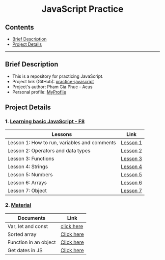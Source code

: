 <h1 align="center">JavaScript Practice</h1>

## Contents
- [Brief Description](#brief-description)
- [Project Details](#project-details)

---
## Brief Description
- This is a repository for practicing JavaScript.
- Project link (GitHub): [practice-javascript](https://github.com/phamgiaphuc/practice-javascript)
- Project's author: Pham Gia Phuc - Acus
- Personal profile: [MyProfile](https://github.com/phamgiaphuc)

## Project Details
### 1. [Learning basic JavaScript - F8](./basic-javascript-f8/)

| Lessons | Link |
|--------|------|
| Lesson 1: How to run, variables and comments | [Lesson 1](./basic-javascript-f8/lesson_1/README.md) |
| Lesson 2: Operators and data types | [Lesson 2](./basic-javascript-f8/lesson_2/README.md) |
| Lesson 3: Functions | [Lesson 3](./basic-javascript-f8/lesson_3/README.md) |
| Lesson 4: Strings | [Lesson 4](./basic-javascript-f8/lesson_4/README.md) |
| Lesson 5: Numbers | [Lesson 5](./basic-javascript-f8/lesson_5/README.md) |
| Lesson 6: Arrays | [Lesson 6](./basic-javascript-f8/lesson_6/README.md) |
| Lesson 7: Object | [Lesson 7](./basic-javascript-f8/lesson_7/README.md) |

### 2. [Material](./basic-javascript-f8/material/)

| Documents | Link |
|--------|------|
| Var, let and const | [click here](./basic-javascript-f8/material/VarLetConst.md) |
| Sorted array | [Click here](./basic-javascript-f8/lesson_6/sortArray.js) |
| Function in an object | [Click here](./basic-javascript-f8/lesson_7/FunctionInObject.md) |
| Get dates in JS | [Click here](./basic-javascript-f8/lesson_7/getDatesInJS.png) |
